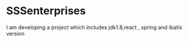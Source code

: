 # SSSenterprises

I am developing a project which includes jdk1.8,react , spring and ibatis version 
